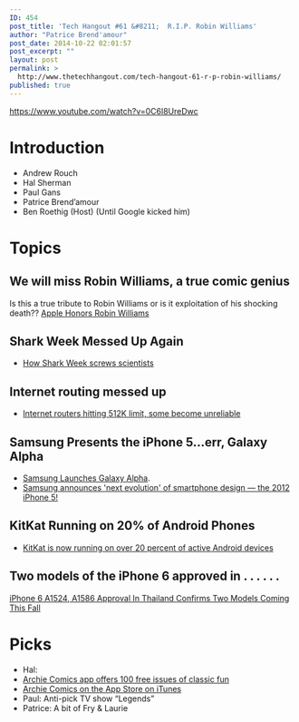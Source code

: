 ```yaml
---
ID: 454
post_title: 'Tech Hangout #61 &#8211;  R.I.P. Robin Williams'
author: "Patrice Brend'amour"
post_date: 2014-10-22 02:01:57
post_excerpt: ""
layout: post
permalink: >
  http://www.thetechhangout.com/tech-hangout-61-r-p-robin-williams/
published: true
---
```

https://www.youtube.com/watch?v=0C6l8UreDwc

# Introduction

* Andrew Rouch
* Hal Sherman
* Paul Gans
* Patrice Brend’amour
* Ben Roethig (Host) (Until Google kicked him)

# Topics

## We will miss Robin Williams, a true comic genius

Is this a true tribute to Robin Williams or is it exploitation of his shocking death??
[Apple Honors Robin Williams](http://www.macrumors.com/2014/08/12/apple-honors-robin-williams/)

## Shark Week Messed Up Again

- [How Shark Week screws scientists](http://www.theverge.com/2014/8/13/5998745/how-shark-week-screws-scientists)

## Internet routing messed up

- [Internet routers hitting 512K limit, some become unreliable](http://arstechnica.com/security/2014/08/internet-routers-hitting-512k-limit-some-become-unreliable/)

## Samsung Presents the iPhone 5...err, Galaxy Alpha

- [Samsung Launches Galaxy Alpha](http://geekbeat.tv/samsung-launches-galaxy-alpha/).
- [Samsung announces 'next evolution' of smartphone design — the 2012 iPhone 5!](http://www.imore.com/samsung-announces-next-evolution-smartphone-design-2012-iphone-5)

## KitKat Running on 20% of Android Phones

- [KitKat is now running on over 20 percent of active Android devices](http://www.androidcentral.com/kitkat-now-running-over-20-percent-active-android-devices)

## Two models of the iPhone 6 approved in . . . . . .

[iPhone 6 A1524, A1586 Approval In Thailand Confirms Two Models Coming This Fall](http://www.redmondpie.com/iphone-6-a1524-a1586-approval-in-thailand-confirms-two-models-coming-this-fall/)

# Picks

* Hal:
* [Archie Comics app offers 100 free issues of classic fun](http://www.tuaw.com/2014/08/14/archie-comics-app-offers-100-free-issues-of-classic-fun/)
* [Archie Comics on the App Store on iTunes](https://itunes.apple.com/us/app/archie-comics/id336541778?mt=8)
* Paul: Anti-pick TV show “Legends”
* Patrice: A bit of Fry &amp; Laurie